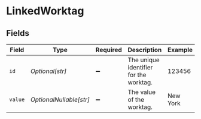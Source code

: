 # LinkedWorktag


## Fields

| Field                                  | Type                                   | Required                               | Description                            | Example                                |
| -------------------------------------- | -------------------------------------- | -------------------------------------- | -------------------------------------- | -------------------------------------- |
| `id`                                   | *Optional[str]*                        | :heavy_minus_sign:                     | The unique identifier for the worktag. | 123456                                 |
| `value`                                | *OptionalNullable[str]*                | :heavy_minus_sign:                     | The value of the worktag.              | New York                               |